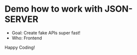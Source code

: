 # Demo how to work with JSON-SERVER

- Goal: Create fake APIs super fast!
- Who: Frontend

Happy Coding!
